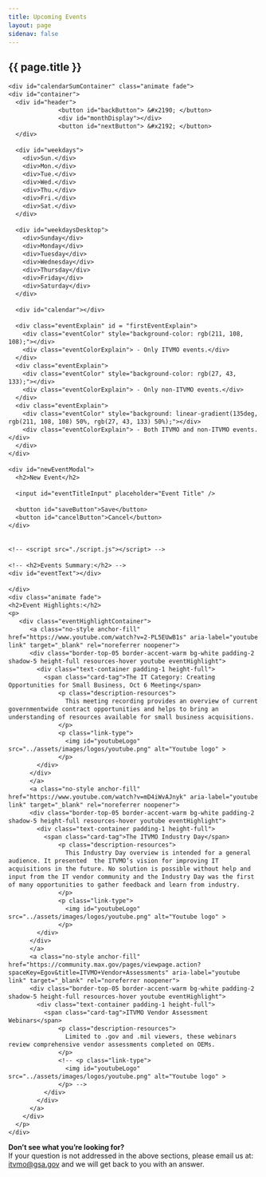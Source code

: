 ```yaml
---
title: Upcoming Events
layout: page
sidenav: false
---
```


<section class="grid-container border-bottom border-gray-30 padding-left-0 padding-right-1">
<h1 class="margin-top-0">{{ page.title }}</h1>

<div class="margin-bottom-2">
        
    <div id="calendarSumContainer" class="animate fade">
    <div id="container">
      <div id="header">
                  <button id="backButton"> &#x2190; </button>
                  <div id="monthDisplay"></div>          
                  <button id="nextButton"> &#x2192; </button>
      </div>

      <div id="weekdays">
        <div>Sun.</div>
        <div>Mon.</div>
        <div>Tue.</div>
        <div>Wed.</div>
        <div>Thu.</div>
        <div>Fri.</div>
        <div>Sat.</div>
      </div>

      <div id="weekdaysDesktop">
        <div>Sunday</div>
        <div>Monday</div>
        <div>Tuesday</div>
        <div>Wednesday</div>
        <div>Thursday</div>
        <div>Friday</div>
        <div>Saturday</div>
      </div>

      <div id="calendar"></div>
      
      <div class="eventExplain" id = "firstEventExplain">
        <div class="eventColor" style="background-color: rgb(211, 108, 108);"></div>
        <div class="eventColorExplain"> - Only ITVMO events.</div>
      </div>
      <div class="eventExplain">
        <div class="eventColor" style="background-color: rgb(27, 43, 133);"></div>
        <div class="eventColorExplain"> - Only non-ITVMO events.</div>
      </div>
      <div class="eventExplain">
        <div class="eventColor" style="background: linear-gradient(135deg, rgb(211, 108, 108) 50%, rgb(27, 43, 133) 50%);"></div>
        <div class="eventColorExplain"> - Both ITVMO and non-ITVMO events.</div>
      </div>
    </div>

    <div id="newEventModal">
      <h2>New Event</h2>

      <input id="eventTitleInput" placeholder="Event Title" />

      <button id="saveButton">Save</button>
      <button id="cancelButton">Cancel</button>
    </div>


    <!-- <script src="./script.js"></script> -->

    <!-- <h2>Events Summary:</h2> -->
    <div id="eventText"></div>

    </div>
    <div class="animate fade">
    <h2>Event Highlights:</h2>
    <p>
       <div class="eventHighlightContainer">
          <a class="no-style anchor-fill" href="https://www.youtube.com/watch?v=2-PL5EUwB1s" aria-label="youtube link" target="_blank" rel="noreferrer noopener">
          <div class="border-top-05 border-accent-warm bg-white padding-2 shadow-5 height-full resources-hover youtube eventHighlight">
            <div class="text-container padding-1 height-full">
              <span class="card-tag">The IT Category: Creating Opportunities for Small Business, Oct 6 Meeting</span>
                  <p class="description-resources">
                    This meeting recording provides an overview of current governmentwide contract opportunities and helps to bring an understanding of resources available for small business acquisitions.
                  </p>
                  <p class="link-type">        
                    <img id="youtubeLogo" src="../assets/images/logos/youtube.png" alt="Youtube logo" >
                  </p>
            </div>
          </div>
          </a>
          <a class="no-style anchor-fill" href="https://www.youtube.com/watch?v=mD4iWvAJnyk" aria-label="youtube link" target="_blank" rel="noreferrer noopener">
          <div class="border-top-05 border-accent-warm bg-white padding-2 shadow-5 height-full resources-hover youtube eventHighlight">
            <div class="text-container padding-1 height-full">
              <span class="card-tag">The ITVMO Industry Day</span>
                  <p class="description-resources">
                    This Industry Day overview is intended for a general audience. It presented  the ITVMO’s vision for improving IT acquisitions in the future. No solution is possible without help and input from the IT vendor community and the Industry Day was the first of many opportunities to gather feedback and learn from industry.
                  </p>
                  <p class="link-type">        
                    <img id="youtubeLogo" src="../assets/images/logos/youtube.png" alt="Youtube logo" >
                  </p>
            </div>
          </div>
          </a>
          <a class="no-style anchor-fill" href="https://community.max.gov/pages/viewpage.action?spaceKey=Egov&title=ITVMO+Vendor+Assessments" aria-label="youtube link" target="_blank" rel="noreferrer noopener">
          <div class="border-top-05 border-accent-warm bg-white padding-2 shadow-5 height-full resources-hover youtube eventHighlight">
            <div class="text-container padding-1 height-full">
              <span class="card-tag">ITVMO Vendor Assessment Webinars</span>
                  <p class="description-resources">
                    Limited to .gov and .mil viewers, these webinars review comprehensive vendor assessments completed on OEMs.
                  </p>
                  <!-- <p class="link-type">        
                    <img id="youtubeLogo" src="../assets/images/logos/youtube.png" alt="Youtube logo" >
                  </p> -->
              </div>
            </div>
          </a>
        </div>
      </p>
    </div>
</div>  
</section>

<section class="grid-container padding-left-0 padding-right-1">
<p><strong>Don’t see what you’re looking for?</strong><br>
If your question is not addressed in the above sections, please email us at: <a href="mailto:itvmo@gsa.gov">itvmo@gsa.gov</a> and we will get back to you with an answer.</p>
</section>



